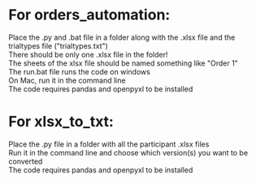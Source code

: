 # For orders_automation:
Place the .py and .bat file in a folder along with the .xlsx file and the trialtypes file ("trialtypes.txt")\
There should be only one .xlsx file in the folder!\
The sheets of the xlsx file should be named something like "Order 1"\
The run.bat file runs the code on windows\
On Mac, run it in the command line\
The code requires pandas and openpyxl to be installed

# For xlsx_to_txt:
Place the .py file in a folder with all the participant .xlsx files\
Run it in the command line and choose which version(s) you want to be converted\
The code requires pandas and openpyxl to be installed
